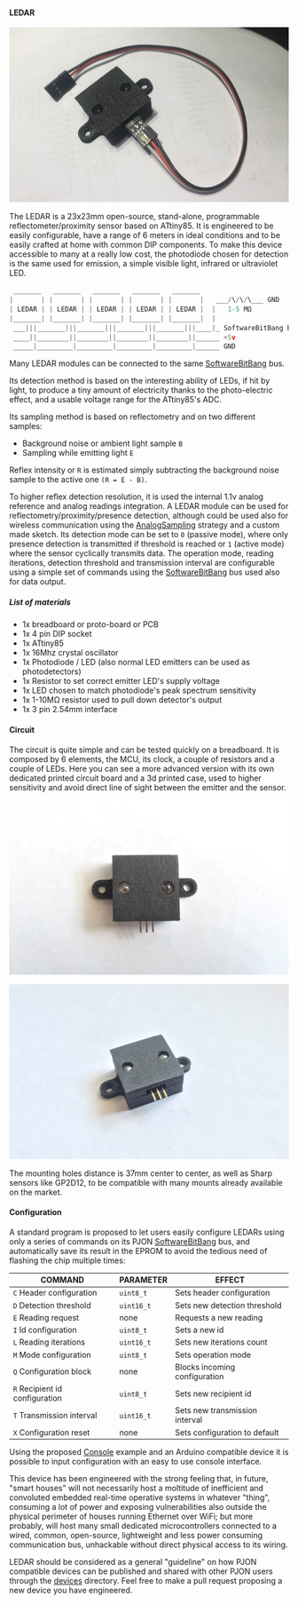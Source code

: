 
#### LEDAR

![PJON](images/LEDAR-wired.jpg)

The LEDAR is a 23x23mm open-source, stand-alone, programmable reflectometer/proximity sensor based on ATtiny85. It is engineered to be easily configurable, have a range of 6 meters in ideal conditions and to be easily crafted at home with common DIP components. To make this device accessible to many at a really low cost, the photodiode chosen for detection is the same used for emission, a simple visible light, infrared or ultraviolet LED.

```cpp  
 _______   _______   _______   _______   _______
|       | |       | |       | |       | |       |   ___/\/\/\___ GND
| LEDAR | | LEDAR | | LEDAR | | LEDAR | | LEDAR |  |   1-5 MΩ
|_______| |_______| |_______| |_______| |_______|  |  
 ___|||_______|||_______|||_______|||_______|||____|_ SoftwareBitBang bus
 ____||________||________||________||________||______ +5v
 _____|_________|_________|_________|_________|______ GND
```
Many LEDAR modules can be connected to the same [SoftwareBitBang](../../../strategies/SoftwareBitBang/README.md) bus.

Its detection method is based on the interesting ability of LEDs, if hit by light, to produce a tiny amount of electricity thanks to the photo-electric effect, and a usable voltage range for the ATtiny85's ADC.

Its sampling method is based on reflectometry and on two different samples:
- Background noise or ambient light sample `B`
- Sampling while emitting light `E`

Reflex intensity or `R` is estimated simply subtracting the background noise sample to the active one `(R = E - B)`.

To higher reflex detection resolution, it is used the internal 1.1v analog reference and analog readings integration. A LEDAR module can be used for reflectometry/proximity/presence detection, although could be used also for wireless communication using the [AnalogSampling](../../../strategies/AnalogSampling/README.md) strategy and a custom made sketch. Its detection mode can be set to `0` (passive mode), where only presence detection is transmitted if threshold is reached or `1` (active mode) where the sensor cyclically transmits data. The operation mode, reading iterations, detection threshold and transmission interval are configurable using a simple set of commands using the [SoftwareBitBang](../../../strategies/SoftwareBitBang/README.md) bus used also for data output.

##### List of materials
- 1x breadboard or proto-board or PCB    
- 1x 4 pin DIP socket                    
- 1x ATtiny85                            
- 1x 16Mhz crystal oscillator            
- 1x Photodiode / LED (also normal LED emitters can be used as photodetectors)   
- 1x Resistor to set correct emitter LED's supply voltage                     
- 1x LED chosen to match photodiode's peak spectrum sensitivity          
- 1x 1-10MΩ resistor used to pull down detector's output                 
- 1x 3 pin 2.54mm interface                                              

#### Circuit
The circuit is quite simple and can be tested quickly on a breadboard. It is composed by 6 elements, the MCU, its clock, a couple of resistors and a couple of LEDs. Here you can see a more advanced version with its own dedicated printed circuit board and a 3d printed case, used to higher sensitivity and avoid direct line of sight between the emitter and the sensor.

![PJON](images/LEDAR-front.jpg)

![PJON](images/LEDAR-front-2.jpg)

The mounting holes distance is 37mm center to center, as well as Sharp sensors like GP2D12, to be compatible with many mounts already available on the market.

#### Configuration
A standard program is proposed to let users easily configure LEDARs using only a series of commands on its PJON [SoftwareBitBang](../../../strategies/SoftwareBitBang/README.md) bus, and automatically save its result in the EPROM to avoid the tedious need of flashing the chip multiple times:

| COMMAND                         | PARAMETER     | EFFECT                        |
| --------------------------------| --------------| ------------------------------|
|  `C` Header configuration       | `uint8_t`     | Sets header configuration     |
|  `D` Detection threshold        | `uint16_t`    | Sets new detection threshold  |
|  `E` Reading request            | none          | Requests a new reading        |
|  `I` Id configuration           | `uint8_t`     | Sets a new id                 |
|  `L` Reading iterations         | `uint16_t`    | Sets new iterations count     |
|  `M` Mode configuration         | `uint8_t`     | Sets operation mode           |
|  `Q` Configuration block        | none          | Blocks incoming configuration |
|  `R` Recipient id configuration | `uint8_t`     | Sets new recipient id         |
|  `T` Transmission interval      | `uint16_t`    | Sets new transmission interval|
|  `X` Configuration reset        | none          | Sets configuration to default |

Using the proposed [Console](software/Console/Console.ino) example and an Arduino compatible device it is possible to input configuration with an easy to use console interface.

This device has been engineered with the strong feeling that, in future, "smart houses" will not necessarily host a moltitude of inefficient and convoluted embedded real-time operative systems in whatever "thing", consuming a lot of power and exposing vulnerabilities also outside the physical perimeter of houses running Ethernet over WiFi; but more probably, will host many small dedicated microcontrollers connected to a wired, common, open-source, lightweight and less power consuming communication bus, unhackable without direct physical access to its wiring.

LEDAR should be considered as a general "guideline" on how PJON compatible devices can be published and shared with other PJON users through the [devices](../../README.md) directory. Feel free to make a pull request proposing a new device you have engineered.   
